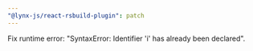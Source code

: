 ```yaml
---
"@lynx-js/react-rsbuild-plugin": patch
---
```


Fix runtime error: "SyntaxError: Identifier 'i' has already been declared".
